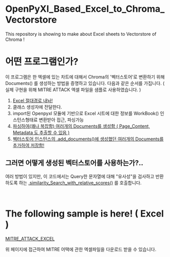 # OpenPyXl_Based_Excel_to_Chroma_Vectorstore
This repository is showing to make about Excel sheets to Vectorstore of Chroma !
<br>


# 어떤 프로그램인가?
이 프로그램은 한 엑셀에 있는 차트에 대해서 Chroma의 '벡터스토어'로 변환하기 위해 Documents() 를 생성하는 방법을 증명하고 있습니다. 
다음과 같은 순서를 가집니다. ( 실제 구현을 위해 MITRE ATTACK 엑셀 파일을 샘플로 사용하였습니다. ) 

1. [Excel 절대경로 내놔!](https://github.com/lastime1650/OpenPyXl_Based_Excel_to_Chroma_Vectorstore/blob/f88b00891728526e4fcb79d7e22098d4aaffbe1b/Code/To_VectorStore.py#L29)
2. 클래스 생성자에 전달한다.
3. import된 Openpyxl 모듈에 기반으로 Excel 시트에 대한 정보를 WorkBook() 인스턴스형태료 변환받아 접근, 파싱가능
4. [파싱하여(꽤나 복잡함) 여러개의 Documents를 생성함 ( Page_Content, Metadata 도 추출할 수 있음 )](https://github.com/lastime1650/OpenPyXl_Based_Excel_to_Chroma_Vectorstore/blob/f88b00891728526e4fcb79d7e22098d4aaffbe1b/Code/To_VectorStore.py#L35)
5. [벡터스토어 인스턴스의 .add_documents()에 생성했던 여러개의 Documents를 추가하여 저장함!](https://github.com/lastime1650/OpenPyXl_Based_Excel_to_Chroma_Vectorstore/blob/f88b00891728526e4fcb79d7e22098d4aaffbe1b/Code/To_VectorStore.py#L138)
## 그러면 어떻게 생성된 벡터스토어를 사용하는가?..
여러 방법이 있지만, 이 코드에서는 Query한 문자열에 대해 "유사성"을 검사하고 반환하도록 하는 [.similarity_Search_with_relative_scores()](https://github.com/lastime1650/OpenPyXl_Based_Excel_to_Chroma_Vectorstore/blob/f88b00891728526e4fcb79d7e22098d4aaffbe1b/Code/To_VectorStore.py#L211) 를 호출합니다. 



<br>

# The following sample is here! ( Excel ) 
[MITRE_ATTACK_EXCEL](https://attack.mitre.org/resources/attack-data-and-tools)

위 페이지에 접근하여 MITRE 어택에 관한 엑셀파일을 다운로드 받을 수 있습니다. 

<br>


